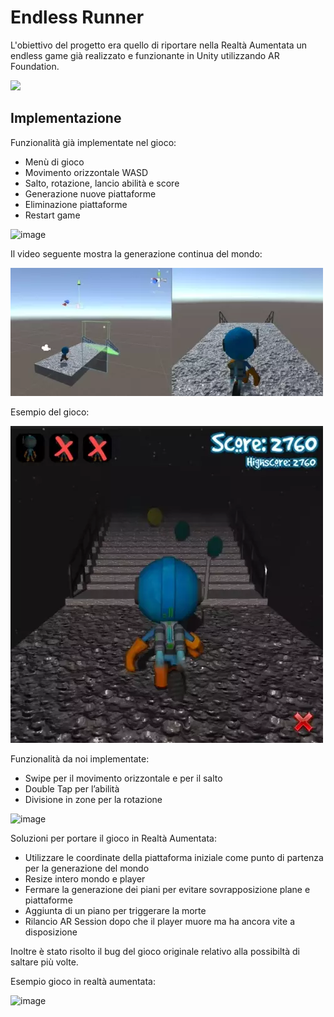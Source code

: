 # Endless Runner
L'obiettivo del progetto era quello di riportare nella Realtà Aumentata un endless game già realizzato e funzionante in Unity utilizzando AR Foundation.

![](.readme/final-frontier.png)

## Implementazione

Funzionalità già implementate nel gioco:

- Menù di gioco
- Movimento orizzontale WASD
- Salto, rotazione, lancio abilità e score
- Generazione nuove piattaforme
- Eliminazione piattaforme
- Restart game

![image](https://user-images.githubusercontent.com/108952275/183376043-fcdd954d-7d46-4d63-a945-39ca5f78fda0.png)

Il video seguente mostra la generazione continua del mondo:

![Platform generation video](.readme/early-animation.webp)

Esempio del gioco:

![Gameplay video](.readme/late-game.webp)

Funzionalità da noi implementate: 
- Swipe per il movimento orizzontale e per il salto
- Double Tap per l’abilità
- Divisione in zone per la rotazione

![image](https://user-images.githubusercontent.com/108952275/183377183-11412a46-208a-4eb1-a628-528b7eab0390.png)

Soluzioni per portare il gioco in Realtà Aumentata:

- Utilizzare le coordinate della piattaforma iniziale come punto di partenza per la generazione del mondo
- Resize intero mondo e player
- Fermare la generazione dei piani per evitare sovrapposizione plane e piattaforme
- Aggiunta di un piano per triggerare la morte
- Rilancio AR Session dopo che il player muore ma ha ancora vite a disposizione

Inoltre è stato risolto il bug del gioco originale relativo alla possibiltà di saltare più volte.

Esempio gioco in realtà aumentata:

![image](https://user-images.githubusercontent.com/108952275/183377419-486eebec-3027-4b95-a631-427609209c8a.png)

